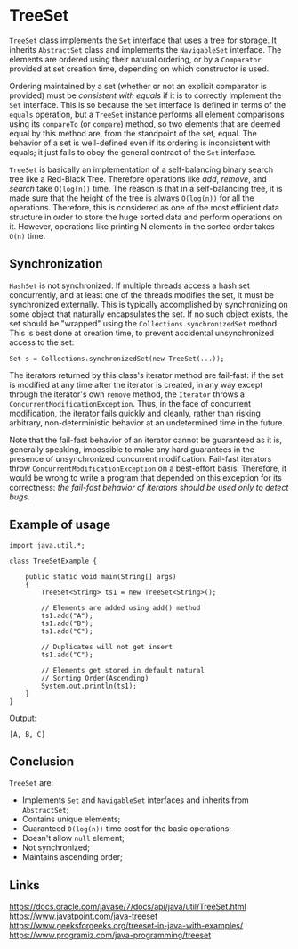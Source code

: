 # TreeSet
`TreeSet` class implements the `Set` interface that uses a tree for storage. It inherits `AbstractSet` class and implements the `NavigableSet` interface. The elements are ordered using their natural ordering, or by a `Comparator` provided at set creation time, depending on which constructor is used.

Ordering maintained by a set (whether or not an explicit comparator is provided) must be *consistent with equals* if it is to correctly implement the `Set` interface. This is so because the `Set` interface is defined in terms of the `equals` operation, but a `TreeSet` instance performs all element comparisons using its `compareTo` (or `compare`) method, so two elements that are deemed equal by this method are, from the standpoint of the set, equal. The behavior of a set is well-defined even if its ordering is inconsistent with equals; it just fails to obey the general contract of the `Set` interface.

`TreeSet` is basically an implementation of a self-balancing binary search tree like a Red-Black Tree. Therefore operations like *add*, *remove*, and *search* take `O(log(n))` time. The reason is that in a self-balancing tree, it is made sure that the height of the tree is always `O(log(n))` for all the operations. Therefore, this is considered as one of the most efficient data structure in order to store the huge sorted data and perform operations on it. However, operations like printing N elements in the sorted order takes `O(n)` time.

## Synchronization
`HashSet` is not synchronized. If multiple threads access a hash set concurrently, and at least one of the threads modifies the set, it must be synchronized externally. This is typically accomplished by synchronizing on some object that naturally encapsulates the set. If no such object exists, the set should be "wrapped" using the `Collections.synchronizedSet` method. This is best done at creation time, to prevent accidental unsynchronized access to the set:

`Set s = Collections.synchronizedSet(new TreeSet(...));`

The iterators returned by this class's iterator method are fail-fast: if the set is modified at any time after the iterator is created, in any way except through the iterator's own `remove` method, the `Iterator` throws a `ConcurrentModificationException`. Thus, in the face of concurrent modification, the iterator fails quickly and cleanly, rather than risking arbitrary, non-deterministic behavior at an undetermined time in the future.

Note that the fail-fast behavior of an iterator cannot be guaranteed as it is, generally speaking, impossible to make any hard guarantees in the presence of unsynchronized concurrent modification. Fail-fast iterators throw `ConcurrentModificationException` on a best-effort basis. Therefore, it would be wrong to write a program that depended on this exception for its correctness: *the fail-fast behavior of iterators should be used only to detect bugs*.

## Example of usage
```
import java.util.*; 
  
class TreeSetExample { 
  
    public static void main(String[] args) 
    { 
        TreeSet<String> ts1 = new TreeSet<String>(); 
  
        // Elements are added using add() method 
        ts1.add("A"); 
        ts1.add("B"); 
        ts1.add("C"); 
  
        // Duplicates will not get insert 
        ts1.add("C"); 
  
        // Elements get stored in default natural 
        // Sorting Order(Ascending) 
        System.out.println(ts1); 
    } 
} 
```

Output:
```
[A, B, C]
```

## Conclusion
`TreeSet` are:
- Implements `Set` and `NavigableSet` interfaces and inherits from `AbstractSet`;
- Сontains unique elements;
- Guaranteed `O(log(n))` time cost for the basic operations;
- Doesn't allow `null` element;
- Not synchronized;
- Maintains ascending order;

## Links
https://docs.oracle.com/javase/7/docs/api/java/util/TreeSet.html  
https://www.javatpoint.com/java-treeset  
https://www.geeksforgeeks.org/treeset-in-java-with-examples/  
https://www.programiz.com/java-programming/treeset

